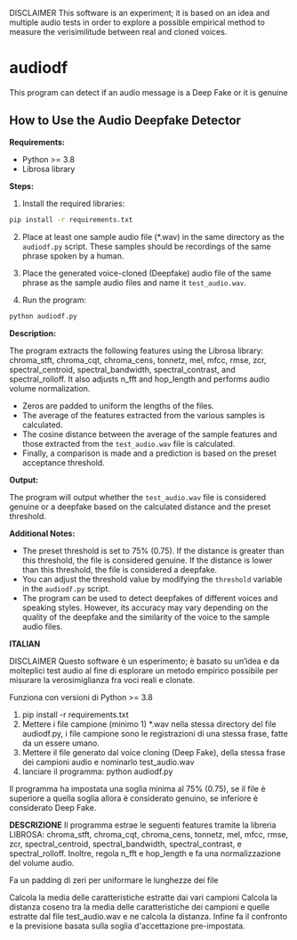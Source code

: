 DISCLAIMER
This software is an experiment; it is based on an idea and multiple audio tests in order to explore a possible empirical method to measure the verisimilitude between real and cloned voices.

# audiodf
This program can detect if an audio message is a Deep Fake or it is genuine
## How to Use the Audio Deepfake Detector 

**Requirements:**

- Python >= 3.8
- Librosa library

**Steps:**

1. Install the required libraries:
```bash
pip install -r requirements.txt
```

2. Place at least one sample audio file (*.wav) in the same directory as the `audiodf.py` script. These samples should be recordings of the same phrase spoken by a human.

3. Place the generated voice-cloned (Deepfake) audio file of the same phrase as the sample audio files and name it `test_audio.wav`.

4. Run the program:
```bash
python audiodf.py
```

**Description:**

The program extracts the following features using the Librosa library: chroma_stft, chroma_cqt, chroma_cens, tonnetz, mel, mfcc, rmse, zcr, spectral_centroid, spectral_bandwidth, spectral_contrast, and spectral_rolloff. It also adjusts n_fft and hop_length and performs audio volume normalization.

- Zeros are padded to uniform the lengths of the files.
- The average of the features extracted from the various samples is calculated.
- The cosine distance between the average of the sample features and those extracted from the `test_audio.wav` file is calculated.
- Finally, a comparison is made and a prediction is based on the preset acceptance threshold.

**Output:**

The program will output whether the `test_audio.wav` file is considered genuine or a deepfake based on the calculated distance and the preset threshold.

**Additional Notes:**

- The preset threshold is set to 75% (0.75). If the distance is greater than this threshold, the file is considered genuine. If the distance is lower than this threshold, the file is considered a deepfake.
- You can adjust the threshold value by modifying the `threshold` variable in the `audiodf.py` script.
- The program can be used to detect deepfakes of different voices and speaking styles. However, its accuracy may vary depending on the quality of the deepfake and the similarity of the voice to the sample audio files.

**ITALIAN** 

DISCLAIMER
Questo software è un esperimento; è basato su un’idea e da molteplici test audio al fine di esplorare un metodo empirico possibile per misurare la verosimiglianza fra voci reali e clonate.

Funziona con versioni di Python >= 3.8

1) pip install -r requirements.txt
2) Mettere i file campione (minimo 1) *.wav nella stessa directory del file audiodf.py, i file campione sono le registrazioni di una stessa frase, fatte da un essere umano.
3) Mettere il file generato dal voice cloning (Deep Fake), della stessa frase dei campioni audio e nominarlo test_audio.wav
4) lanciare il programma:
   python audiodf.py

Il programma ha impostata una soglia minima al 75% (0.75), se il file è superiore a quella soglia allora è considerato genuino, se inferiore è considerato Deep Fake.

**DESCRIZIONE**
Il programma estrae le seguenti features tramite la libreria LIBROSA:
chroma_stft, chroma_cqt, chroma_cens, tonnetz, mel, mfcc, rmse, zcr, spectral_centroid, spectral_bandwidth, spectral_contrast, e spectral_rolloff. 
Inoltre, regola n_fft e hop_length e fa una normalizzazione del volume audio.

Fa un padding di zeri per uniformare le lunghezze dei file

Calcola la media delle caratteristiche estratte dai vari campioni
Calcola la distanza coseno tra la media delle caratteristiche dei campioni e quelle estratte dal file test_audio.wav e ne calcola la distanza.
Infine fa il confronto e la previsione basata sulla soglia d'accettazione pre-impostata.
